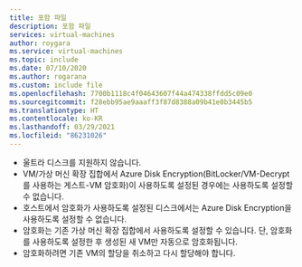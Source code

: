 ```yaml
---
title: 포함 파일
description: 포함 파일
services: virtual-machines
author: roygara
ms.service: virtual-machines
ms.topic: include
ms.date: 07/10/2020
ms.author: rogarana
ms.custom: include file
ms.openlocfilehash: 7700b1118c4f04643607f44a474338ffdd5c09e0
ms.sourcegitcommit: f28ebb95ae9aaaff3f87d8388a09b41e0b3445b5
ms.translationtype: HT
ms.contentlocale: ko-KR
ms.lasthandoff: 03/29/2021
ms.locfileid: "86231026"
---
```

- 울트라 디스크를 지원하지 않습니다.
- VM/가상 머신 확장 집합에서 Azure Disk Encryption(BitLocker/VM-Decrypt를 사용하는 게스트-VM 암호화)이 사용하도록 설정된 경우에는 사용하도록 설정할 수 없습니다.
- 호스트에서 암호화가 사용하도록 설정된 디스크에서는 Azure Disk Encryption을 사용하도록 설정할 수 없습니다.
- 암호화는 기존 가상 머신 확장 집합에서 사용하도록 설정할 수 있습니다. 단, 암호화를 사용하도록 설정한 후 생성된 새 VM만 자동으로 암호화됩니다.
- 암호화하려면 기존 VM의 할당을 취소하고 다시 할당해야 합니다.